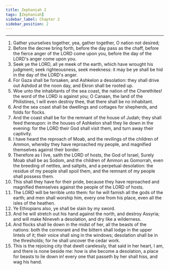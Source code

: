 ```yaml
---
title: Zephaniah 2
tags: [Zephaniah]
sidebar_label: Chapter 2
sidebar_position: 2
---
```


---
1. Gather yourselves together, yea, gather together, O nation not desired;
2. Before the decree bring forth, before the day pass as the chaff, before the fierce anger of the LORD come upon you, before the day of the LORD's anger come upon you.
3. Seek ye the LORD, all ye meek of the earth, which have wrought his judgment; seek righteousness, seek meekness: it may be ye shall be hid in the day of the LORD's anger.
4. For Gaza shall be forsaken, and Ashkelon a desolation: they shall drive out Ashdod at the noon day, and Ekron shall be rooted up.
5. Woe unto the inhabitants of the sea coast, the nation of the Cherethites! the word of the LORD is against you; O Canaan, the land of the Philistines, I will even destroy thee, that there shall be no inhabitant.
6. And the sea coast shall be dwellings and cottages for shepherds, and folds for flocks.
7. And the coast shall be for the remnant of the house of Judah; they shall feed thereupon: in the houses of Ashkelon shall they lie down in the evening: for the LORD their God shall visit them, and turn away their captivity.
8. I have heard the reproach of Moab, and the revilings of the children of Ammon, whereby they have reproached my people, and magnified themselves against their border.
9. Therefore as I live, saith the LORD of hosts, the God of Israel, Surely Moab shall be as Sodom, and the children of Ammon as Gomorrah, even the breeding of nettles, and saltpits, and a perpetual desolation: the residue of my people shall spoil them, and the remnant of my people shall possess them.
10. This shall they have for their pride, because they have reproached and magnified themselves against the people of the LORD of hosts.
11. The LORD will be terrible unto them: for he will famish all the gods of the earth; and men shall worship him, every one from his place, even all the isles of the heathen.
12. Ye Ethiopians also, ye shall be slain by my sword.
13. And he will stretch out his hand against the north, and destroy Assyria; and will make Nineveh a desolation, and dry like a wilderness.
14. And flocks shall lie down in the midst of her, all the beasts of the nations: both the cormorant and the bittern shall lodge in the upper lintels of it; their voice shall sing in the windows; desolation shall be in the thresholds; for he shall uncover the cedar work.
15. This is the rejoicing city that dwelt carelessly, that said in her heart, I am, and there is none beside me: how is she become a desolation, a place for beasts to lie down in! every one that passeth by her shall hiss, and wag his hand.